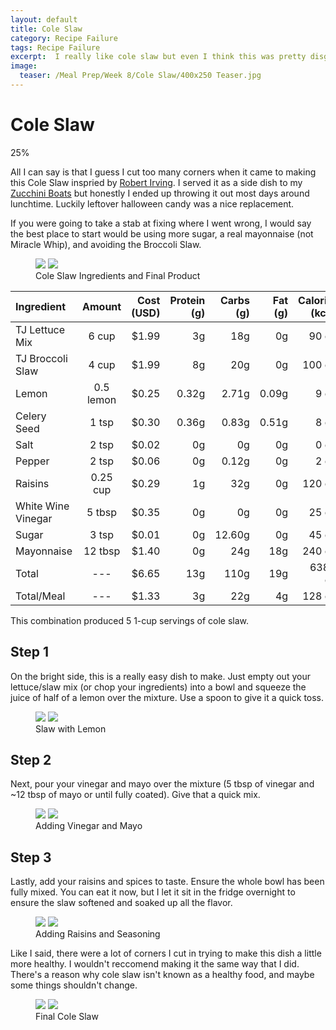 ```yaml
---
layout: default
title: Cole Slaw
category: Recipe Failure
tags: Recipe Failure
excerpt:  I really like cole slaw but even I think this was pretty disgusting. 
image:
  teaser: /Meal Prep/Week 8/Cole Slaw/400x250 Teaser.jpg
---
```


# Cole Slaw

<link rel="stylesheet" href="css/circle.css">
<div class="c100 p25">
  <span>25%</span>
  <div class="slice">
    <div class="bar"></div>
    <div class="fill"></div>
  </div>
</div>

All I can say is that I guess I cut too many corners when it came to making this Cole Slaw inspried by [Robert Irving](http://www.foodnetwork.com/recipes/robert-irvine/cole-slaw-recipe0-1947123). I served it as a side dish to my [Zucchini Boats]() but honestly I ended up throwing it out most days around lunchtime. Luckily leftover halloween candy was a nice replacement. 

If you were going to take a stab at fixing where I went wrong, I would say the best place to start would be using more sugar, a real mayonnaise (not Miracle Whip), and avoiding the Broccoli Slaw. 

<figure class="half">
	<img src="{{ site.url }}/images/Meal Prep/Week 8/Cole Slaw/0 Ingredients.jpg">
	<img src="{{ site.url }}/images/Meal Prep/Week 8/Cole Slaw/0.5 Final.jpg">
	<figcaption> Cole Slaw Ingredients and Final Product </figcaption>
</figure>

**Ingredient** | **Amount** | **Cost (USD)** | **Protein (g)** | **Carbs (g)** | **Fat (g)** |  **Calories (kcal)**|
|:------------ |:----------:| --------------:| ---------------:| -------------:| -----------:| -------------------:|
TJ Lettuce Mix	|	6	cup	|	 $1.99 	|	3g	|	18g	|	0g	|	90 cal
TJ Broccoli Slaw	|	4	cup	|	 $1.99 	|	8g	|	20g	|	0g	|	100 cal
Lemon	|	0.5	lemon	|	 $0.25 	|	0.32g	|	2.71g	|	0.09g	|	9 cal
Celery Seed	|	1	tsp	|	 $0.30 	|	0.36g	|	0.83g	|	0.51g	|	8 cal
Salt	|	2	tsp	|	 $0.02 	|	0g	|	0g	|	0g	|	0 cal
Pepper	|	2	tsp	|	 $0.06 	|	0g	|	0.12g	|	0g	|	2 cal
Raisins	|	0.25	cup	|	 $0.29 	|	1g	|	32g	|	0g	|	120 cal
White Wine Vinegar	|	5	tbsp	|	 $0.35 	|	0g	|	0g	|	0g	|	25 cal
Sugar	|	3	tsp	|	 $0.01 	|	0g	|	12.60g	|	0g	|	45 cal
Mayonnaise	|	12	tbsp	|	 $1.40 	|	0g	|	24g	|	18g	|	240 cal
Total	|	---|	$6.65 |	13g|	110g	|	19g	|	638.5 cal
Total/Meal	|---|	 $1.33	|	3g	|	22g	|	4g	|	128 cal

This combination produced 5 1-cup servings of cole slaw. 

<h2> Step 1 </h2>

On the bright side, this is a really easy dish to make. Just empty out your lettuce/slaw mix (or chop your ingredients) into a bowl and squeeze the juice of half of a lemon over the mixture. Use a spoon to give it a quick toss. 

<figure class="half">
	<img src="{{ site.url }}/images/Meal Prep/Week 8/Cole Slaw/1 Slaw.jpg">
	<img src="{{ site.url }}/images/Meal Prep/Week 8/Cole Slaw/1.5 Lemon.jpg">
	<figcaption> Slaw with Lemon </figcaption>
</figure>

<h2> Step 2 </h2>

Next, pour your vinegar and mayo over the mixture (5 tbsp of vinegar and ~12 tbsp of mayo or until fully coated). Give that a quick mix. 

<figure class="half">
	<img src="{{ site.url }}/images/Meal Prep/Week 8/Cole Slaw/2 Vinegar.jpg">
	<img src="{{ site.url }}/images/Meal Prep/Week 8/Cole Slaw/2.5 Mayo.jpg">
	<figcaption> Adding Vinegar and Mayo </figcaption>
</figure>

<h2> Step 3 </h2>

Lastly, add your raisins and spices to taste. Ensure the whole bowl has been fully mixed. You can eat it now, but I let it sit in the fridge overnight to ensure the slaw softened and soaked up all the flavor. 

<figure class="half">
	<img src="{{ site.url }}/images/Meal Prep/Week 8/Cole Slaw/3 Raisins.jpg">
	<img src="{{ site.url }}/images/Meal Prep/Week 8/Cole Slaw/3.5 Seasoning.jpg">
	<figcaption> Adding Raisins and Seasoning </figcaption>
</figure>

Like I said, there were a lot of corners I cut in trying to make this dish a little more healthy. I wouldn't reccomend making it the same way that I did. There's a reason why cole slaw isn't known as a healthy food, and maybe some things shouldn't change. 

<figure class="half">
	<img src="{{ site.url }}/images/Meal Prep/Week 8/Cole Slaw/4 Final.jpg">
	<img src="{{ site.url }}/images/Meal Prep/Week 8/Cole Slaw/4.5 Final.jpg">
	<figcaption> Final Cole Slaw </figcaption>
</figure>

